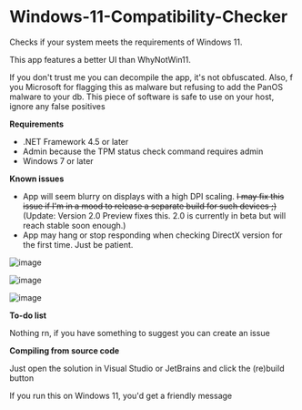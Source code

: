 # Windows-11-Compatibility-Checker
Checks if your system meets the requirements of Windows 11.

This app features a better UI than WhyNotWin11.

If you don't trust me you can decompile the app, it's not obfuscated. Also, f you Microsoft for flagging this as malware but refusing to add the PanOS malware to your db. This piece of software is safe to use on your host, ignore any false positives

**Requirements**
- .NET Framework 4.5 or later
- Admin because the TPM status check command requires admin
- Windows 7 or later

**Known issues**
- App will seem blurry on displays with a high DPI scaling. ~~I may fix this issue if I'm in a mood to release a separate build for such devices ;)~~ (Update: Version 2.0 Preview fixes this. 2.0 is currently in beta but will reach stable soon enough.)
- App may hang or stop responding when checking DirectX version for the first time. Just be patient.

![image](https://user-images.githubusercontent.com/63195743/123732321-50798000-d8cc-11eb-95d5-ed092e53e596.png)

![image](https://user-images.githubusercontent.com/63195743/123904190-a7518900-d9a2-11eb-884c-fe067c99a086.png)

![image](https://user-images.githubusercontent.com/63195743/123904208-b0425a80-d9a2-11eb-8f4c-9a6a08eb1244.png)


**To-do list**

Nothing rn, if you have something to suggest you can create an issue

**Compiling from source code**

Just open the solution in Visual Studio or JetBrains and click the (re)build button

If you run this on Windows 11, you'd get a friendly message
